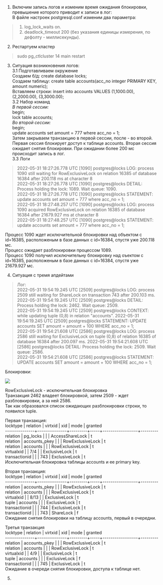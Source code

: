 1. Включим запись логов и изменим время ожидания блокировки, превышение которого приводит к записи в лог:    
В файле настроек postgresql.conf изменим два параметра:  
> 1) log_lock_waits on. 
> 2) deadlock_timeout 200 (без указания единицы измерения, по дефолту - миллисекунды). 
2. Рестартуем кластер     
> sudo pg_ctlcluster 14 main restart      
3. Ситуация возникновения логов:    
3.1 Подготавливаем окружение   
Создаем б/д: create database locks;  
Создаем таблицу: create table accounts(acc_no integer PRIMARY KEY, amount numeric);  
Вставляем строки: insert into accounts VALUES (1,1000.00), (2,2000.00), (3,3000.00);  
3.2 Набор команд     
<I>В первой сессии:</I>   
begin;       
lock table accounts;  
<I>Во второй сессии:</I>   
begin;  
update accounts set amount = 777 where acc_no = 1;  
Затем закрываем транзакцию в первой сессии, после - во второй.    
Первая сессия блокирует доступ к таблице accounts. Вторая сессия ожидает снятия блокировки. При ожидании более 200 мс происходит запись в лог.     
3.3 Логи      
> 2022-05-31 18:27:26.778 UTC [1090] postgres@locks LOG:  process 1090 still waiting for RowExclusiveLock on relation 16385 of database 16384 after 200.118 ms at character 8   
> 2022-05-31 18:27:26.778 UTC [1090] postgres@locks DETAIL:  Process holding the lock: 1089. Wait queue: 1090.    
> 2022-05-31 18:27:26.778 UTC [1090] postgres@locks STATEMENT:  update accounts set amount = 777 where acc_no = 1;     
> 2022-05-31 18:27:48.257 UTC [1090] postgres@locks LOG:  process 1090 acquired RowExclusiveLock on relation 16385 of database 16384 after 21679.927 ms at character 8   
> 2022-05-31 18:27:48.257 UTC [1090] postgres@locks STATEMENT:  update accounts set amount = 777 where acc_no = 1;

Процесс 1090 ждет исключительной блокировки над объектом c id=16385, расположеным в базе данных с id=16384, спустя уже 200.118 мс.    
Процесс ожидает разблокировки процессом 1089.     
Процесс 1090 получил исключительну блокировку над оъектом с id=16385, расположеным в базе данных с id=16384, спустя уже 21679.927 мс.    

4. Ситуация с тремя апдейтами  
> Лог:  
> 2022-05-31 19:54:19.245 UTC [2509] postgres@locks LOG:  process 2509 still waiting for ShareLock on transaction 743 after 200.103 ms.    
> 2022-05-31 19:54:19.245 UTC [2509] postgres@locks DETAIL:  Process holding the lock: 2462. Wait queue: 2509.  
> 2022-05-31 19:54:19.245 UTC [2509] postgres@locks CONTEXT:  while updating tuple (0,8) in relation "accounts". 
> 2022-05-31 19:54:19.245 UTC [2509] postgres@locks STATEMENT:  UPDATE accounts SET amount = amount + 100 WHERE acc_no = 1;  
> 2022-05-31 19:54:21.608 UTC [2586] postgres@locks LOG:  process 2586 still waiting for ExclusiveLock on tuple (0,8) of relation 16385 of database 16384 after 200.097 ms. 
> 2022-05-31 19:54:21.608 UTC [2586] postgres@locks DETAIL:  Process holding the lock: 2509. Wait queue: 2586.  
> 2022-05-31 19:54:21.608 UTC [2586] postgres@locks STATEMENT:  UPDATE accounts SET amount = amount + 100 WHERE acc_no = 1;        

Блокировки:     

<img src="https://github.com/kirill098/otus_homework/blob/main/%D0%94%D0%BE%D0%BC%D0%B0%D1%88%D0%BD%D1%8F%D1%8F%20%D1%80%D0%B0%D0%B1%D0%BE%D1%82%D0%B0%20%237/data/photo1.png"> 

  
 RowExclusiveLock - исключительная блокировка   
 Транзакция 2462 владеет блокировкой, затем 2509 - ждет разбловкировки, а за ней 2586.   
 Так как образовался список ожидающих разблокировки строки, то появился tuple.  
   
Первая транзакция:    
   locktype    |   relation    | virtxid | xid |       mode       | granted     
---------------+---------------+---------+-----+------------------+---------    
 relation      | pg_locks      |         |     | AccessShareLock  | t   
 relation      | accounts_pkey |         |     | RowExclusiveLock | t   
 relation      | accounts      |         |     | RowExclusiveLock | t   
 virtualxid    |               | 7/4     |     | ExclusiveLock    | t   
 transactionid |               |         | 743 | ExclusiveLock    | t   
 Исключительная блокировка таблицы accounts и ее primary key.  
    
 Вторая транзакция:   
   locktype    |   relation    | virtxid | xid |       mode       | granted       
---------------+---------------+---------+-----+------------------+---------    
 relation      | accounts_pkey |         |     | RowExclusiveLock | t   
 relation      | accounts      |         |     | RowExclusiveLock | t   
 virtualxid    |               | 8/13    |     | ExclusiveLock    | t  
 tuple         | accounts      |         |     | ExclusiveLock    | t     
 transactionid |               |         | 744 | ExclusiveLock    | t   
 transactionid |               |         | 743 | ShareLock        | f   
 Ожидание снятия блокировки на таблицу accounts, первый в очередни.  
   
 Третья транзакция       
    locktype    |   relation    | virtxid | xid |       mode       | granted   
---------------+---------------+---------+-----+------------------+---------  
 relation      | accounts_pkey |         |     | RowExclusiveLock | t   
 relation      | accounts      |         |     | RowExclusiveLock | t    
 virtualxid    |               | 4/9     |     | ExclusiveLock    | t   
 tuple         | accounts      |         |     | ExclusiveLock    | f     
 transactionid |               |         | 745 | ExclusiveLock    | t  
Ожидание в очереди снятия блокировки, доступа к таблице нет.     

5. 
